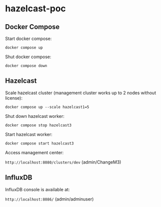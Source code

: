 # hazelcast-poc

## Docker Compose

Start docker compose:

```docker compose up```

Shut docker compose:

```docker compose down```

## Hazelcast

Scale hazelcast cluster (management cluster works up to 2 nodes without license):

```docker compose up --scale hazelcast1=5```

Shut down hazelcast worker:

```docker compose stop hazelcast3```

Start hazelcast worker:

```docker compose start hazelcast3```

Access management center:

```http://localhost:8080/clusters/dev``` (admin/ChangeM3)

## InfluxDB

InfluxDB console is available at:

```http://localhost:8086/``` (admin/adminuser)
